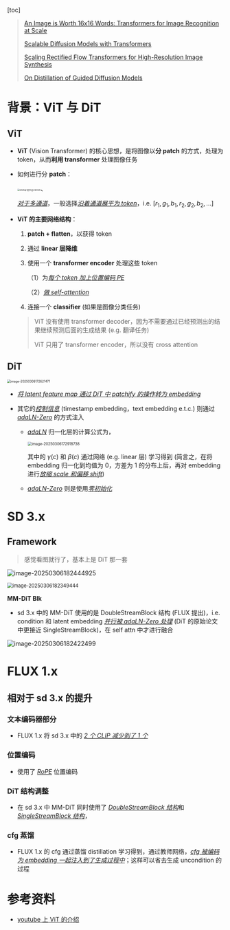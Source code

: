 [toc]

> [An Image is Worth 16x16 Words: Transformers for Image Recognition at Scale](https://arxiv.org/abs/2010.11929)
>
> [Scalable Diffusion Models with Transformers](https://arxiv.org/abs/2212.09748)
>
> [Scaling Rectified Flow Transformers for High-Resolution Image Synthesis](https://arxiv.org/abs/2403.03206)
>
> [On Distillation of Guided Diffusion Models](https://arxiv.org/abs/2210.03142)

# 背景：ViT 与 DiT

## ViT

- **ViT** (Vision Transformer) 的核心思想，是将图像以**分 patch** 的方式，处理为 token，从而**利用 transformer** 处理图像任务

- 如何进行分 **patch**：

  <img src="assets/2025年1月15日230345.png" alt="2025年1月15日230345" style="zoom:33%;" />、

  <u>*对于多通道*</u>，一般选择<u>*沿着通道展平为 token*</u>，i.e. $[r_1,g_1,b_1,r_2,g_2,b_2,...]$

- **ViT 的主要网络结构**：

  1. **patch + flatten**，以获得 token
  2. 通过 **linear 层降维**
  3. 使用一个 **transformer encoder** 处理这些 token
     
     （1）为<u>*每个 token 加上位置编码 PE*</u>
     
     （2）<u>*做 self-attention*</u>
  4. 连接一个 **classifier** (如果是图像分类任务)
  
  > ViT 没有使用 transformer decoder，因为不需要通过已经预测出的结果继续预测后面的生成结果 (e.g. 翻译任务)
  >
  > ViT 只用了 transformer encoder，所以没有 cross attention
  



## DiT

<img src="assets/image-20250306172621471.png" alt="image-20250306172621471" style="zoom:50%;" />

- *<u>将 latent feature map 通过 DiT 中 patchify 的操作转为 embedding</u>*

- 其它的<u>*控制信息*</u> (timestamp embedding，text embedding e.t.c.) 则通过 <u>*adaLN-Zero*</u> 的方式注入

  - <u>*adaLN*</u> 归一化层的计算公式为，

    <img src="assets/image-20250306172918738.png" alt="image-20250306172918738" style="zoom:60%;" />

    其中的 $\gamma(c)$ 和 $\beta(c)$ 通过网络 (e.g. linear 层) 学习得到 (简言之，在将 embedding 归一化到均值为 0，方差为 1 的分布上后，再对 embedding 进行<u>*放缩 scale 和偏移 shift*</u>)

  - <u>*adaLN-Zero*</u> 则是使用<u>*零初始化*</u>





# SD 3.x

## Framework

> 感觉看图就行了，基本上是 DiT 那一套

![image-20250306182444925](assets/image-20250306182444925.png)

<img src="assets/image-20250306182349444.png" alt="image-20250306182349444" style="zoom:80%;" />

**MM-DiT Blk**

- sd 3.x 中的 MM-DiT 使用的是 DoubleStreamBlock 结构 (FLUX 提出)，i.e. condition 和 latent embedding <u>*并行被 adaLN-Zero 处理*</u> (DiT 的原始论文中更接近 SingleStreamBlock)，在 self attn 中才进行融合

![image-20250306182422499](assets/image-20250306182422499.png)





# FLUX 1.x

## 相对于 sd 3.x 的提升

### 文本编码器部分

- FLUX 1.x 将 sd 3.x 中的 <u>*2 个 CLIP 减少到了 1 个*</u>

### 位置编码

- 使用了 <u>*RoPE*</u> 位置编码

### DiT 结构调整

- 在 sd 3.x 中 MM-DiT 同时使用了 <u>*DoubleStreamBlock 结构*</u>和 <u>*SingleStreamBlock 结构*</u>，

### cfg 蒸馏

- FLUX 1.x 的 cfg 通过蒸馏 distillation 学习得到，通过教师网络，<u>*cfg 被编码为 embedding 一起注入到了生成过程中*</u>；这样可以省去生成 uncondition 的过程





# 参考资料

- [youtube 上 ViT 的介绍](https://www.youtube.com/watch?v=tkZMj1VKD9s)